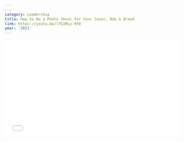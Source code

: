 ```yaml
---
---
category: Leadership
title: How to Do a Photo Shoot for Your Cover, Ads & Brand
link: https://youtu.be/lfG1MLy-9Y0
year: '2021'
---
```

<iframe width="560" height="315" src="{{ page.link }}" frameborder="0" allowfullscreen></iframe>
